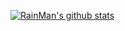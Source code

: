 [![RainMan's github stats](https://github-readme-stats.vercel.app/api?username=RainManGo&bg_color=DEG,COLOR1,COLOR2,COLOR3...COLOR10)](https://github.com/RainManGO/github-readme-stats)
